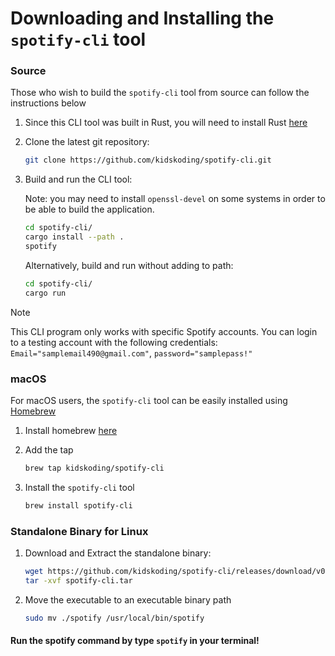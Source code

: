# Downloading and Installing the `spotify-cli` tool

### Source

Those who wish to build the `spotify-cli` tool from source can follow the instructions below

1. Since this CLI tool was built in Rust, you will need to install Rust [here](https://rustup.rs/)
2. Clone the latest git repository:

   ```sh
   git clone https://github.com/kidskoding/spotify-cli.git
   ```

3. Build and run the CLI tool:

   Note: you may need to install `openssl-devel` on some systems in order to be able to build the application.

   ```sh
   cd spotify-cli/
   cargo install --path .
   spotify
   ```

   Alternatively, build and run without adding to path:

   ```sh
   cd spotify-cli/
   cargo run
   ```

> [!NOTE]
> This CLI program only works with specific Spotify accounts. You can login
> to a testing account with the following credentials:
> `Email="samplemail490@gmail.com"`, `password="samplepass!"`

### macOS

For macOS users, the `spotify-cli` tool can be easily installed using [Homebrew](https://brew.sh/)

1. Install homebrew [here](https://brew.sh/)
2. Add the tap

   ```sh
   brew tap kidskoding/spotify-cli
   ```

3. Install the `spotify-cli` tool

   ```sh
   brew install spotify-cli
   ```

### Standalone Binary for Linux

1. Download and Extract the standalone binary:

   ```sh
   wget https://github.com/kidskoding/spotify-cli/releases/download/v0.1.3-alpha/spotify-cli.tar
   tar -xvf spotify-cli.tar
   ```

2. Move the executable to an executable binary path

   ```sh
   sudo mv ./spotify /usr/local/bin/spotify
   ```

#### Run the spotify command by type `spotify` in your terminal!
